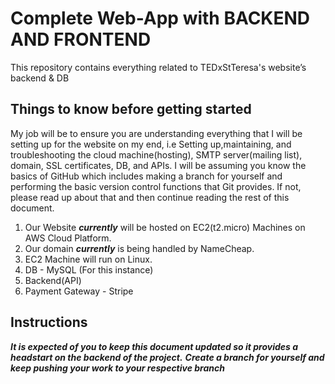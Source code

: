 # Complete Web-App with BACKEND AND FRONTEND
This repository contains everything related to TEDxStTeresa's website’s backend & DB 

## Things to know before getting started
My job will be to ensure you are understanding everything that I will be setting up for the website on my end, i.e Setting up,maintaining, and troubleshooting the cloud machine(hosting), SMTP server(mailing list), domain, SSL certificates, DB, and APIs.
I will be assuming you know the basics of GitHub which includes making a branch for yourself and performing the basic version control functions that Git provides. If not, please read up about that and then continue reading the rest of this document.
  1. Our Website _**currently**_ will be hosted on EC2(t2.micro) Machines on AWS Cloud Platform.
  2. Our domain _**currently**_ is being handled by NameCheap.
  3. EC2 Machine will run on Linux. 
  4. DB - MySQL (For this instance)
  5. Backend(API) 
  6. Payment Gateway - Stripe

## Instructions 
_**It is expected of you to keep this document updated so it provides a headstart on the backend of the project.**_
_**Create a branch for yourself and keep pushing your work to your respective branch**_

